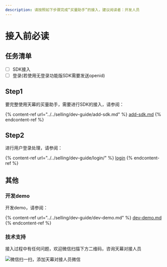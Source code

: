 ```yaml
---
description: 请按照如下步骤完成“买量助手”的接入，建议阅读者：开发人员
---
```


# 接入前必读

## 任务清单

* [ ] SDK接入
* [ ] 登录(若使用无登录功能版SDK需要发送openid)

## Step1

要完整使用天幕的买量助手，需要进行SDK的接入，请参阅：

{% content-ref url="../../selling/dev-guide/add-sdk.md" %}
[add-sdk.md](../../selling/dev-guide/add-sdk.md)
{% endcontent-ref %}

## Step2

进行用户登录处理，请参阅：

{% content-ref url="../../selling/dev-guide/login/" %}
[login](../../selling/dev-guide/login/)
{% endcontent-ref %}

## 其他

### 开发demo

开发demo，请参阅：

{% content-ref url="../../selling/dev-guide/dev-demo.md" %}
[dev-demo.md](../../selling/dev-guide/dev-demo.md)
{% endcontent-ref %}

### 技术支持

接入过程中有任何问题，欢迎微信扫描下方二维码，咨询天幕对接人员

![微信扫一扫，添加天幕对接人员微信](<../../.gitbook/assets/微信图片\_20191009150820 (3).jpg>)
